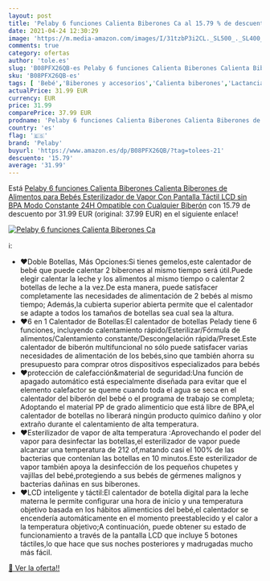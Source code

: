 ```yaml
---
layout: post
title: 'Pelaby 6 funciones Calienta Biberones Ca al 15.79 % de descuento'
date: 2021-04-24 12:30:29
image: 'https://m.media-amazon.com/images/I/31tzbP3i2CL._SL500_._SL400_.jpg'
comments: true
category: ofertas
author: 'tole.es'
slug: 'B08PFX26QB-es Pelaby 6 funciones Calienta Biberones Calienta Biberones...'
sku: 'B08PFX26QB-es'
tags: [ 'Bebé','Biberones y accesorios','Calienta biberones','Lactancia y alimentación','bebés','biberones','biberón','pelaby', ]
actualPrice: 31.99 EUR
currency: EUR
price: 31.99
comparePrice: 37.99 EUR
prodname: 'Pelaby 6 funciones Calienta Biberones Calienta Biberones de Alimentos para Bebés Esterilizador de Vapor Con Pantalla Táctil LCD  sin BPA  Modo Constante 24H Ompatible con Cualquier Biberón'
country: 'es'
flag: '🇪🇸'
brand: 'Pelaby'
buyurl: 'https://www.amazon.es/dp/B08PFX26QB/?tag=tolees-21'
descuento: '15.79'
average: '31.99'
---
```


Está [Pelaby 6 funciones Calienta Biberones Calienta Biberones de Alimentos para Bebés Esterilizador de Vapor Con Pantalla Táctil LCD  sin BPA  Modo Constante 24H Ompatible con Cualquier Biberón](https://www.amazon.es/dp/B08PFX26QB/?tag=tolees-21) con 15.79 de descuento por 31.99 EUR (original: 37.99 EUR) en el siguiente enlace!

[![Pelaby 6 funciones Calienta Biberones Ca](https://m.media-amazon.com/images/I/31tzbP3i2CL._SL500_._SL400_.jpg)](https://www.amazon.es/dp/B08PFX26QB/?tag=tolees-21)

ℹ️:

- ❤Doble Botellas, Más Opciones:Si tienes gemelos,este calentador de bebé que puede calentar 2 biberones al mismo tiempo será útil.Puede elegir calentar la leche y los alimentos al mismo tiempo o calentar 2 botellas de leche a la vez.De esta manera, puede satisfacer completamente las necesidades de alimentación de 2 bebés al mismo tiempo; Además,la cubierta superior abierta permite que el calentador se adapte a todos los tamaños de botellas sea cual sea la altura.
- ❤6 en 1 Calentador de Botellas:El calentador de botellas Pelady tiene 6 funciones, incluyendo calentamiento rápido/Esterilizar/Fórmula de alimentos/Calentamiento constante/Descongelación rápida/Preset.Este calentador de biberón multifuncional no sólo puede satisfacer varias necesidades de alimentación de los bebés,sino que también ahorra su presupuesto para comprar otros dispositivos especializados para bebés
- ❤protección de calefacción&material de seguridad:Una función de apagado automático está especialmente diseñada para evitar que el elemento calefactor se queme cuando toda el agua se seca en el calentador del biberón del bebé o el programa de trabajo se completa; Adoptando el material PP de grado alimenticio que está libre de BPA,el calentador de botellas no liberará ningún producto químico dañino y olor extraño durante el calentamiento de alta temperatura.
- ❤Esterilizador de vapor de alta temperatura :Aprovechando el poder del vapor para desinfectar las botellas,el esterilizador de vapor puede alcanzar una temperatura de 212 of,matando casi el 100% de las bacterias que contenían las botellas en 10 minutos.Este esterilizador de vapor también apoya la desinfección de los pequeños chupetes y vajillas del bebé,protegiendo a sus bebés de gérmenes malignos y bacterias dañinas en sus biberones.
- ❤LCD inteligente y táctil:El calentador de botella digital para la leche materna le permite configurar una hora de inicio y una temperatura objetivo basada en los hábitos alimenticios del bebé,el calentador se encendería automáticamente en el momento preestablecido y el calor a la temperatura objetivo;A continuación, puede obtener su estado de funcionamiento a través de la pantalla LCD que incluye 5 botones táctiles,lo que hace que sus noches posteriores y madrugadas mucho más fácil.

[🛒 Ver la oferta!!](https://www.amazon.es/dp/B08PFX26QB/?tag=tolees-21)
